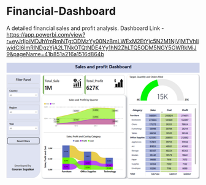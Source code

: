 # Financial-Dashboard
A detailed financial sales and profit analysis.
Dashboard Link - https://app.powerbi.com/view?r=eyJrIjoiMDJhYmRmNTgtODMzYy00NzBmLWExM2EtYjc5N2M1NjVjMTVhIiwidCI6ImRlNDgzYjA2LTNkOTQtNDE4Yy1hN2ZhLTQ5ODM5NGY5OWRkMiJ9&pageName=41b851a216a1516d864b

![image alt](https://github.com/gouravsupakar/Financial-Dashboard/blob/4d8f3c0c621f66c5cfaa1948e6db0e657db0935a/Screenshot%202025-03-11%20121745.png)
